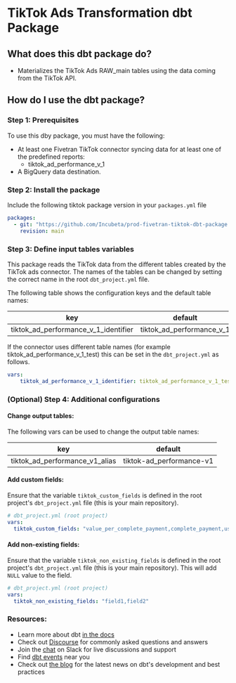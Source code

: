 # TikTok Ads Transformation dbt Package

## What does this dbt package do?
* Materializes the TikTok Ads RAW_main tables using the data coming from the TikTok API.

## How do I use the dbt package?
### Step 1: Prerequisites
To use this dby package, you must have the following:
- At least one Fivetran TikTok connector syncing data for at least one of the predefined reports:
    - tiktok_ad_performance_v_1
- A BigQuery data destination.

### Step 2: Install the package
Include the following tiktok package version in your `packages.yml` file
```yaml
packages:
  - git: "https://github.com/Incubeta/prod-fivetran-tiktok-dbt-package.git"
    revision: main
```

### Step 3: Define input tables variables
This package reads the TikTok data from the different tables created by the TikTok ads connector. 
The names of the tables can be changed by setting the correct name in the root `dbt_project.yml` file.

The following table shows the configuration keys and the default table names:

|key|default|
|---|-------|
|tiktok_ad_performance_v_1_identifier|tiktok_ad_performance_v_1|


If the connector uses different table names (for example tiktok_ad_performance_v_1_test) this can be set in the `dbt_project.yml` as follows.

```yaml
vars:
    tiktok_ad_performance_v_1_identifier: tiktok_ad_performance_v_1_test
```

### (Optional) Step 4: Additional configurations

#### Change output tables:
The following vars can be used to change the output table names:

|key| default                  |
|---|--------------------------|
|tiktok_ad_performance_v1_alias| tiktok-ad_performance-v1 |


#### Add custom fields:
Ensure that the variable `tiktok_custom_fields` is defined in the root project's `dbt_project.yml` file (this is your main repository).
```yaml
# dbt_project.yml (root project)
vars:
  tiktok_custom_fields: "value_per_complete_payment,complete_payment,user_registration,page_event_search,total_pageview"

```

#### Add non-existing fields:
Ensure that the variable `tiktok_non_existing_fields` is defined in the root project's `dbt_project.yml` file (this is your main repository).
This will add `NULL` value to the field.
```yaml
# dbt_project.yml (root project)
vars:
  tiktok_non_existing_fields: "field1,field2"

```

### Resources:
- Learn more about dbt [in the docs](https://docs.getdbt.com/docs/introduction)
- Check out [Discourse](https://discourse.getdbt.com/) for commonly asked questions and answers
- Join the [chat](https://community.getdbt.com/) on Slack for live discussions and support
- Find [dbt events](https://events.getdbt.com) near you
- Check out [the blog](https://blog.getdbt.com/) for the latest news on dbt's development and best practices
